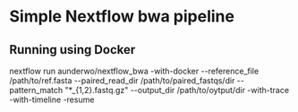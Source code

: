 # Simple Nextflow bwa pipeline
## Running using Docker
nextflow run aunderwo/nextflow_bwa -with-docker  --reference_file /path/to/ref.fasta --paired_read_dir /path/to/paired_fastqs/dir --pattern_match "*_{1,2}.fastq.gz" --output_dir /path/to/oytput/dir -with-trace -with-timeline -resume
 
